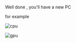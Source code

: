 Well done , you'll have a new PC



for example



![cpu](D:\account\images\8a2cc1e3b04bcda50b3069521dc2f6c34c70d2eb.png)



![gpu](D:\account\images\4a21bae5827ba22c22c10f50f709a39cbe507867.png)
